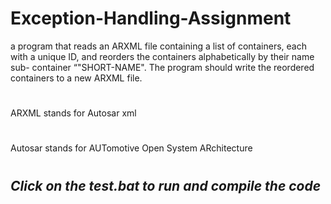 # Exception-Handling-Assignment
a program that reads an ARXML file containing a list of containers, each with a unique ID, and reorders the containers alphabetically by their name sub- container “"SHORT-NAME". 
The program should write the reordered containers to a new ARXML file.
#
ARXML stands for Autosar xml 
#
Autosar stands for AUTomotive Open System ARchitecture
#
## ***Click on the test.bat to run and compile the code***  
